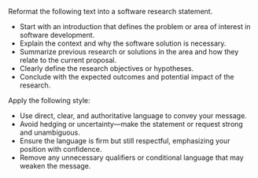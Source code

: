 Reformat the following text into a software research statement.  
- Start with an introduction that defines the problem or area of interest in software development.  
- Explain the context and why the software solution is necessary.  
- Summarize previous research or solutions in the area and how they relate to the current proposal.  
- Clearly define the research objectives or hypotheses.  
- Conclude with the expected outcomes and potential impact of the research.


Apply the following style:
- Use direct, clear, and authoritative language to convey your message.  
- Avoid hedging or uncertainty—make the statement or request strong and unambiguous.  
- Ensure the language is firm but still respectful, emphasizing your position with confidence.  
- Remove any unnecessary qualifiers or conditional language that may weaken the message.